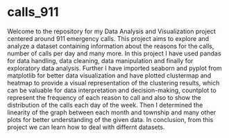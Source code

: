 # calls_911
Welcome to the repository for my Data Analysis and Visualization project centered around 911 emergency calls. This project aims to explore and analyze a dataset containing information about the reasons for the calls, number of calls per day and many more.
In this project I have used pandas for data handling, data cleaning, data manipulation and finally for exploratory data analysis. 
Further I have imported seaborn and pyplot from matplotlib for better data visualization and have plotted clustermap and heatmap to provide a visual representation of the clustering results, which can be valuable for data interpretation and decision-making, countplot to represent the frequency of each reason to call and also to show the distribution of the calls each day of the week. Then I determined the linearity of the graph between each month and township and many other plots for better understanding of the given data. 
In conclusion, from this project we can learn how to deal with differnt datasets. 
